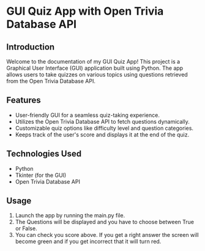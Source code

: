 # GUI Quiz App with Open Trivia Database API

## Introduction

Welcome to the documentation of my GUI Quiz App! This project is a Graphical User Interface (GUI) application built using Python. The app allows users to take quizzes on various topics using questions retrieved from the Open Trivia Database API.

## Features

- User-friendly GUI for a seamless quiz-taking experience.
- Utilizes the Open Trivia Database API to fetch questions dynamically.
- Customizable quiz options like difficulty level and question categories.
- Keeps track of the user's score and displays it at the end of the quiz.

## Technologies Used

- Python
- Tkinter (for the GUI)
- Open Trivia Database API

## Usage

1. Launch the app by running the main.py file.
2. The Questions will be displayed and you have to choose between True or False.
3. You can check you score above. If you get a right answer the screen will become green and if you get incorrect that it will turn red.
